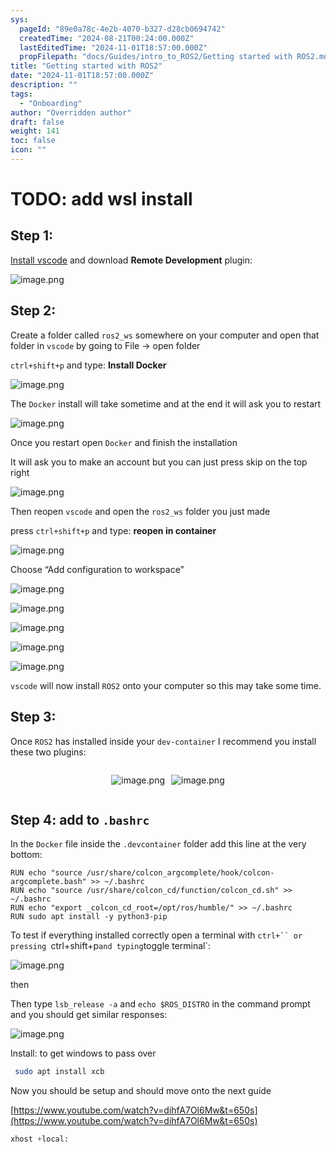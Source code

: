 ```yaml
---
sys:
  pageId: "89e0a78c-4e2b-4070-b327-d28cb0694742"
  createdTime: "2024-08-21T00:24:00.000Z"
  lastEditedTime: "2024-11-01T18:57:00.000Z"
  propFilepath: "docs/Guides/intro_to_ROS2/Getting started with ROS2.md"
title: "Getting started with ROS2"
date: "2024-11-01T18:57:00.000Z"
description: ""
tags:
  - "Onboarding"
author: "Overridden author"
draft: false
weight: 141
toc: false
icon: ""
---
```


# TODO: add wsl install

## Step 1:

[Install vscode](https://code.visualstudio.com/download) and download **Remote Development** plugin:

![image.png](https://prod-files-secure.s3.us-west-2.amazonaws.com/d518164a-d88e-44d1-a4ee-3adb3bd8bce0/efb52993-1881-4a40-b95e-6f020334f022/image.png?X-Amz-Algorithm=AWS4-HMAC-SHA256&X-Amz-Content-Sha256=UNSIGNED-PAYLOAD&X-Amz-Credential=ASIAZI2LB466SQYALDNE%2F20250314%2Fus-west-2%2Fs3%2Faws4_request&X-Amz-Date=20250314T181046Z&X-Amz-Expires=3600&X-Amz-Security-Token=IQoJb3JpZ2luX2VjEKn%2F%2F%2F%2F%2F%2F%2F%2F%2F%2FwEaCXVzLXdlc3QtMiJHMEUCIQDidK3BCCR4lDPbIkFsh9HhYWCDWoLcJ0lovn8gvmO3KwIgHmbLmX8Va92gD7%2BJZEo7DgFANEKXyki2wAPEQD%2BDZWoqiAQI8v%2F%2F%2F%2F%2F%2F%2F%2F%2F%2FARAAGgw2Mzc0MjMxODM4MDUiDENQpfCrkFj05VFd0ircAy95zchphNsy2aTPmZWJtlo7ax9QB80Eh%2Ba4m6opyexVLq3KB4Z5uCKdsWI2q4nP9d8yi93FgYQH5B85mCeGO6EVVUGsQTuKIHmQDu4XIJ%2B2EuGCn6%2B7JzHz6znoyJHHQHtgyMjvEAyK2I3Qkmby6lSrosc6x8uwYcHVE80HGqzgI%2BznBrGbosWgtArHQoT3xjstldmjSJx%2Feo7wB2dZtmtEafm%2FMtb1gNlAI8K0PQm4nU6tQtVjrS1M1MOHMzV2AnhMRSCzN3zYFQAK%2BQPuHjlPK0a8YZRqNw%2Bob0ixGDoUZQbXivQI7VJ0nj7URYcKOy00Y%2BYSFp7kl2i7DVHbyOhLwKA89OuEAa2RzZdiwpbyMzZaD3BHiIBfIpyoaHSgqvmhSMeJj4sxfnYxdn1Yxf5cn%2Fj5Kd%2FOfbchR%2FA1BHGplqDyNfoHtikfmKuSxydLXFX1KlCQMKZexYrEQIe9chHTKp1KvITzd%2BGJpx2nrXL2ZKoKbHRNZhuXxTeL%2FKrtLFXBxmTMGexJHvxfeWn9fSj5ezQaC3QTReJ%2B0eZuAY2FubHSwm11PTnq7sZoArHWOchG5LVUHlWRCP3Gqtd2MNR4LUoVnISptT5gsr%2BdR9jeBtEZQubFuf1YmqotMJXA0b4GOqUBGP156d84KBbTOS40AeQAoFVyDFhLOahoa%2Fg7qiwvqA5NxTp%2Bqr5petzgPZoOvfHevvCffVDU%2F%2FCuPvmYEBOH1h4TeW6l91BZwIKeUKekGl5ere3TiYg9PdjSs7SjusnG5rXlac5nGpUNPK1kweLq9Uu0JOA1q3CwnqvCUhEilUdbNMUENxEIMErdintdB8Q7uWyovm2P9ugMa2GIDK44iCDdTuuY&X-Amz-Signature=ccff09ea175ca4a80d59cbe8a6d2d5368cd098af3d6e75001cd6fb1c967f41ab&X-Amz-SignedHeaders=host&x-id=GetObject)

## Step 2:

Create a folder called `ros2_ws` somewhere on your computer and open that folder in `vscode` by going to File → open folder 

`ctrl+shift+p` and type: **Install Docker**

![image.png](https://prod-files-secure.s3.us-west-2.amazonaws.com/d518164a-d88e-44d1-a4ee-3adb3bd8bce0/2269dc0e-1cd5-47ff-bceb-c04ad9b2eab0/image.png?X-Amz-Algorithm=AWS4-HMAC-SHA256&X-Amz-Content-Sha256=UNSIGNED-PAYLOAD&X-Amz-Credential=ASIAZI2LB466SQYALDNE%2F20250314%2Fus-west-2%2Fs3%2Faws4_request&X-Amz-Date=20250314T181046Z&X-Amz-Expires=3600&X-Amz-Security-Token=IQoJb3JpZ2luX2VjEKn%2F%2F%2F%2F%2F%2F%2F%2F%2F%2FwEaCXVzLXdlc3QtMiJHMEUCIQDidK3BCCR4lDPbIkFsh9HhYWCDWoLcJ0lovn8gvmO3KwIgHmbLmX8Va92gD7%2BJZEo7DgFANEKXyki2wAPEQD%2BDZWoqiAQI8v%2F%2F%2F%2F%2F%2F%2F%2F%2F%2FARAAGgw2Mzc0MjMxODM4MDUiDENQpfCrkFj05VFd0ircAy95zchphNsy2aTPmZWJtlo7ax9QB80Eh%2Ba4m6opyexVLq3KB4Z5uCKdsWI2q4nP9d8yi93FgYQH5B85mCeGO6EVVUGsQTuKIHmQDu4XIJ%2B2EuGCn6%2B7JzHz6znoyJHHQHtgyMjvEAyK2I3Qkmby6lSrosc6x8uwYcHVE80HGqzgI%2BznBrGbosWgtArHQoT3xjstldmjSJx%2Feo7wB2dZtmtEafm%2FMtb1gNlAI8K0PQm4nU6tQtVjrS1M1MOHMzV2AnhMRSCzN3zYFQAK%2BQPuHjlPK0a8YZRqNw%2Bob0ixGDoUZQbXivQI7VJ0nj7URYcKOy00Y%2BYSFp7kl2i7DVHbyOhLwKA89OuEAa2RzZdiwpbyMzZaD3BHiIBfIpyoaHSgqvmhSMeJj4sxfnYxdn1Yxf5cn%2Fj5Kd%2FOfbchR%2FA1BHGplqDyNfoHtikfmKuSxydLXFX1KlCQMKZexYrEQIe9chHTKp1KvITzd%2BGJpx2nrXL2ZKoKbHRNZhuXxTeL%2FKrtLFXBxmTMGexJHvxfeWn9fSj5ezQaC3QTReJ%2B0eZuAY2FubHSwm11PTnq7sZoArHWOchG5LVUHlWRCP3Gqtd2MNR4LUoVnISptT5gsr%2BdR9jeBtEZQubFuf1YmqotMJXA0b4GOqUBGP156d84KBbTOS40AeQAoFVyDFhLOahoa%2Fg7qiwvqA5NxTp%2Bqr5petzgPZoOvfHevvCffVDU%2F%2FCuPvmYEBOH1h4TeW6l91BZwIKeUKekGl5ere3TiYg9PdjSs7SjusnG5rXlac5nGpUNPK1kweLq9Uu0JOA1q3CwnqvCUhEilUdbNMUENxEIMErdintdB8Q7uWyovm2P9ugMa2GIDK44iCDdTuuY&X-Amz-Signature=649ab6c6fcbd93022523ad7eb6f28ebaf9118ae37f77d4ccdba56f2c3fab178a&X-Amz-SignedHeaders=host&x-id=GetObject)

The `Docker` install will take sometime and at the end it will ask you to restart

![image.png](https://prod-files-secure.s3.us-west-2.amazonaws.com/d518164a-d88e-44d1-a4ee-3adb3bd8bce0/ed233f78-be33-4b1f-b89c-9c346c0e961e/image.png?X-Amz-Algorithm=AWS4-HMAC-SHA256&X-Amz-Content-Sha256=UNSIGNED-PAYLOAD&X-Amz-Credential=ASIAZI2LB466SQYALDNE%2F20250314%2Fus-west-2%2Fs3%2Faws4_request&X-Amz-Date=20250314T181046Z&X-Amz-Expires=3600&X-Amz-Security-Token=IQoJb3JpZ2luX2VjEKn%2F%2F%2F%2F%2F%2F%2F%2F%2F%2FwEaCXVzLXdlc3QtMiJHMEUCIQDidK3BCCR4lDPbIkFsh9HhYWCDWoLcJ0lovn8gvmO3KwIgHmbLmX8Va92gD7%2BJZEo7DgFANEKXyki2wAPEQD%2BDZWoqiAQI8v%2F%2F%2F%2F%2F%2F%2F%2F%2F%2FARAAGgw2Mzc0MjMxODM4MDUiDENQpfCrkFj05VFd0ircAy95zchphNsy2aTPmZWJtlo7ax9QB80Eh%2Ba4m6opyexVLq3KB4Z5uCKdsWI2q4nP9d8yi93FgYQH5B85mCeGO6EVVUGsQTuKIHmQDu4XIJ%2B2EuGCn6%2B7JzHz6znoyJHHQHtgyMjvEAyK2I3Qkmby6lSrosc6x8uwYcHVE80HGqzgI%2BznBrGbosWgtArHQoT3xjstldmjSJx%2Feo7wB2dZtmtEafm%2FMtb1gNlAI8K0PQm4nU6tQtVjrS1M1MOHMzV2AnhMRSCzN3zYFQAK%2BQPuHjlPK0a8YZRqNw%2Bob0ixGDoUZQbXivQI7VJ0nj7URYcKOy00Y%2BYSFp7kl2i7DVHbyOhLwKA89OuEAa2RzZdiwpbyMzZaD3BHiIBfIpyoaHSgqvmhSMeJj4sxfnYxdn1Yxf5cn%2Fj5Kd%2FOfbchR%2FA1BHGplqDyNfoHtikfmKuSxydLXFX1KlCQMKZexYrEQIe9chHTKp1KvITzd%2BGJpx2nrXL2ZKoKbHRNZhuXxTeL%2FKrtLFXBxmTMGexJHvxfeWn9fSj5ezQaC3QTReJ%2B0eZuAY2FubHSwm11PTnq7sZoArHWOchG5LVUHlWRCP3Gqtd2MNR4LUoVnISptT5gsr%2BdR9jeBtEZQubFuf1YmqotMJXA0b4GOqUBGP156d84KBbTOS40AeQAoFVyDFhLOahoa%2Fg7qiwvqA5NxTp%2Bqr5petzgPZoOvfHevvCffVDU%2F%2FCuPvmYEBOH1h4TeW6l91BZwIKeUKekGl5ere3TiYg9PdjSs7SjusnG5rXlac5nGpUNPK1kweLq9Uu0JOA1q3CwnqvCUhEilUdbNMUENxEIMErdintdB8Q7uWyovm2P9ugMa2GIDK44iCDdTuuY&X-Amz-Signature=7ef875b061871ffddc839f2c0f57905916f5627e22baa923f4591835b76d886c&X-Amz-SignedHeaders=host&x-id=GetObject)

Once you restart open `Docker` and finish the installation

It will ask you to make an account but you can just press skip on the top right

![image.png](https://prod-files-secure.s3.us-west-2.amazonaws.com/d518164a-d88e-44d1-a4ee-3adb3bd8bce0/21010ad9-1659-4fd9-9f59-9932a09b2a3d/image.png?X-Amz-Algorithm=AWS4-HMAC-SHA256&X-Amz-Content-Sha256=UNSIGNED-PAYLOAD&X-Amz-Credential=ASIAZI2LB466SQYALDNE%2F20250314%2Fus-west-2%2Fs3%2Faws4_request&X-Amz-Date=20250314T181046Z&X-Amz-Expires=3600&X-Amz-Security-Token=IQoJb3JpZ2luX2VjEKn%2F%2F%2F%2F%2F%2F%2F%2F%2F%2FwEaCXVzLXdlc3QtMiJHMEUCIQDidK3BCCR4lDPbIkFsh9HhYWCDWoLcJ0lovn8gvmO3KwIgHmbLmX8Va92gD7%2BJZEo7DgFANEKXyki2wAPEQD%2BDZWoqiAQI8v%2F%2F%2F%2F%2F%2F%2F%2F%2F%2FARAAGgw2Mzc0MjMxODM4MDUiDENQpfCrkFj05VFd0ircAy95zchphNsy2aTPmZWJtlo7ax9QB80Eh%2Ba4m6opyexVLq3KB4Z5uCKdsWI2q4nP9d8yi93FgYQH5B85mCeGO6EVVUGsQTuKIHmQDu4XIJ%2B2EuGCn6%2B7JzHz6znoyJHHQHtgyMjvEAyK2I3Qkmby6lSrosc6x8uwYcHVE80HGqzgI%2BznBrGbosWgtArHQoT3xjstldmjSJx%2Feo7wB2dZtmtEafm%2FMtb1gNlAI8K0PQm4nU6tQtVjrS1M1MOHMzV2AnhMRSCzN3zYFQAK%2BQPuHjlPK0a8YZRqNw%2Bob0ixGDoUZQbXivQI7VJ0nj7URYcKOy00Y%2BYSFp7kl2i7DVHbyOhLwKA89OuEAa2RzZdiwpbyMzZaD3BHiIBfIpyoaHSgqvmhSMeJj4sxfnYxdn1Yxf5cn%2Fj5Kd%2FOfbchR%2FA1BHGplqDyNfoHtikfmKuSxydLXFX1KlCQMKZexYrEQIe9chHTKp1KvITzd%2BGJpx2nrXL2ZKoKbHRNZhuXxTeL%2FKrtLFXBxmTMGexJHvxfeWn9fSj5ezQaC3QTReJ%2B0eZuAY2FubHSwm11PTnq7sZoArHWOchG5LVUHlWRCP3Gqtd2MNR4LUoVnISptT5gsr%2BdR9jeBtEZQubFuf1YmqotMJXA0b4GOqUBGP156d84KBbTOS40AeQAoFVyDFhLOahoa%2Fg7qiwvqA5NxTp%2Bqr5petzgPZoOvfHevvCffVDU%2F%2FCuPvmYEBOH1h4TeW6l91BZwIKeUKekGl5ere3TiYg9PdjSs7SjusnG5rXlac5nGpUNPK1kweLq9Uu0JOA1q3CwnqvCUhEilUdbNMUENxEIMErdintdB8Q7uWyovm2P9ugMa2GIDK44iCDdTuuY&X-Amz-Signature=09df28f33c3b5fbb8d88e7023f5ea873c3443e1c5cd6e202096fdd41e6c6483f&X-Amz-SignedHeaders=host&x-id=GetObject)

Then reopen `vscode` and open the `ros2_ws` folder you just made

press `ctrl+shift+p` and type: **reopen in container**

![image.png](https://prod-files-secure.s3.us-west-2.amazonaws.com/d518164a-d88e-44d1-a4ee-3adb3bd8bce0/4e93b8c2-41ad-488c-8095-c74205196118/image.png?X-Amz-Algorithm=AWS4-HMAC-SHA256&X-Amz-Content-Sha256=UNSIGNED-PAYLOAD&X-Amz-Credential=ASIAZI2LB466SQYALDNE%2F20250314%2Fus-west-2%2Fs3%2Faws4_request&X-Amz-Date=20250314T181046Z&X-Amz-Expires=3600&X-Amz-Security-Token=IQoJb3JpZ2luX2VjEKn%2F%2F%2F%2F%2F%2F%2F%2F%2F%2FwEaCXVzLXdlc3QtMiJHMEUCIQDidK3BCCR4lDPbIkFsh9HhYWCDWoLcJ0lovn8gvmO3KwIgHmbLmX8Va92gD7%2BJZEo7DgFANEKXyki2wAPEQD%2BDZWoqiAQI8v%2F%2F%2F%2F%2F%2F%2F%2F%2F%2FARAAGgw2Mzc0MjMxODM4MDUiDENQpfCrkFj05VFd0ircAy95zchphNsy2aTPmZWJtlo7ax9QB80Eh%2Ba4m6opyexVLq3KB4Z5uCKdsWI2q4nP9d8yi93FgYQH5B85mCeGO6EVVUGsQTuKIHmQDu4XIJ%2B2EuGCn6%2B7JzHz6znoyJHHQHtgyMjvEAyK2I3Qkmby6lSrosc6x8uwYcHVE80HGqzgI%2BznBrGbosWgtArHQoT3xjstldmjSJx%2Feo7wB2dZtmtEafm%2FMtb1gNlAI8K0PQm4nU6tQtVjrS1M1MOHMzV2AnhMRSCzN3zYFQAK%2BQPuHjlPK0a8YZRqNw%2Bob0ixGDoUZQbXivQI7VJ0nj7URYcKOy00Y%2BYSFp7kl2i7DVHbyOhLwKA89OuEAa2RzZdiwpbyMzZaD3BHiIBfIpyoaHSgqvmhSMeJj4sxfnYxdn1Yxf5cn%2Fj5Kd%2FOfbchR%2FA1BHGplqDyNfoHtikfmKuSxydLXFX1KlCQMKZexYrEQIe9chHTKp1KvITzd%2BGJpx2nrXL2ZKoKbHRNZhuXxTeL%2FKrtLFXBxmTMGexJHvxfeWn9fSj5ezQaC3QTReJ%2B0eZuAY2FubHSwm11PTnq7sZoArHWOchG5LVUHlWRCP3Gqtd2MNR4LUoVnISptT5gsr%2BdR9jeBtEZQubFuf1YmqotMJXA0b4GOqUBGP156d84KBbTOS40AeQAoFVyDFhLOahoa%2Fg7qiwvqA5NxTp%2Bqr5petzgPZoOvfHevvCffVDU%2F%2FCuPvmYEBOH1h4TeW6l91BZwIKeUKekGl5ere3TiYg9PdjSs7SjusnG5rXlac5nGpUNPK1kweLq9Uu0JOA1q3CwnqvCUhEilUdbNMUENxEIMErdintdB8Q7uWyovm2P9ugMa2GIDK44iCDdTuuY&X-Amz-Signature=1101f768088324d0b82314e36e656e6c0fbf675f93d7e35f04fb056fb1887d12&X-Amz-SignedHeaders=host&x-id=GetObject)

Choose “Add configuration to workspace”

![image.png](https://prod-files-secure.s3.us-west-2.amazonaws.com/d518164a-d88e-44d1-a4ee-3adb3bd8bce0/9560b282-5060-4989-ba37-97e7b2c22476/image.png?X-Amz-Algorithm=AWS4-HMAC-SHA256&X-Amz-Content-Sha256=UNSIGNED-PAYLOAD&X-Amz-Credential=ASIAZI2LB466SQYALDNE%2F20250314%2Fus-west-2%2Fs3%2Faws4_request&X-Amz-Date=20250314T181046Z&X-Amz-Expires=3600&X-Amz-Security-Token=IQoJb3JpZ2luX2VjEKn%2F%2F%2F%2F%2F%2F%2F%2F%2F%2FwEaCXVzLXdlc3QtMiJHMEUCIQDidK3BCCR4lDPbIkFsh9HhYWCDWoLcJ0lovn8gvmO3KwIgHmbLmX8Va92gD7%2BJZEo7DgFANEKXyki2wAPEQD%2BDZWoqiAQI8v%2F%2F%2F%2F%2F%2F%2F%2F%2F%2FARAAGgw2Mzc0MjMxODM4MDUiDENQpfCrkFj05VFd0ircAy95zchphNsy2aTPmZWJtlo7ax9QB80Eh%2Ba4m6opyexVLq3KB4Z5uCKdsWI2q4nP9d8yi93FgYQH5B85mCeGO6EVVUGsQTuKIHmQDu4XIJ%2B2EuGCn6%2B7JzHz6znoyJHHQHtgyMjvEAyK2I3Qkmby6lSrosc6x8uwYcHVE80HGqzgI%2BznBrGbosWgtArHQoT3xjstldmjSJx%2Feo7wB2dZtmtEafm%2FMtb1gNlAI8K0PQm4nU6tQtVjrS1M1MOHMzV2AnhMRSCzN3zYFQAK%2BQPuHjlPK0a8YZRqNw%2Bob0ixGDoUZQbXivQI7VJ0nj7URYcKOy00Y%2BYSFp7kl2i7DVHbyOhLwKA89OuEAa2RzZdiwpbyMzZaD3BHiIBfIpyoaHSgqvmhSMeJj4sxfnYxdn1Yxf5cn%2Fj5Kd%2FOfbchR%2FA1BHGplqDyNfoHtikfmKuSxydLXFX1KlCQMKZexYrEQIe9chHTKp1KvITzd%2BGJpx2nrXL2ZKoKbHRNZhuXxTeL%2FKrtLFXBxmTMGexJHvxfeWn9fSj5ezQaC3QTReJ%2B0eZuAY2FubHSwm11PTnq7sZoArHWOchG5LVUHlWRCP3Gqtd2MNR4LUoVnISptT5gsr%2BdR9jeBtEZQubFuf1YmqotMJXA0b4GOqUBGP156d84KBbTOS40AeQAoFVyDFhLOahoa%2Fg7qiwvqA5NxTp%2Bqr5petzgPZoOvfHevvCffVDU%2F%2FCuPvmYEBOH1h4TeW6l91BZwIKeUKekGl5ere3TiYg9PdjSs7SjusnG5rXlac5nGpUNPK1kweLq9Uu0JOA1q3CwnqvCUhEilUdbNMUENxEIMErdintdB8Q7uWyovm2P9ugMa2GIDK44iCDdTuuY&X-Amz-Signature=e4ed9002a26c10b2661d2bf4bda6af9c147abbf9d20cad05d3f2a288258c7538&X-Amz-SignedHeaders=host&x-id=GetObject)

![image.png](https://prod-files-secure.s3.us-west-2.amazonaws.com/d518164a-d88e-44d1-a4ee-3adb3bd8bce0/2ee63f81-886b-48e8-a553-dc6e5eac99e4/image.png?X-Amz-Algorithm=AWS4-HMAC-SHA256&X-Amz-Content-Sha256=UNSIGNED-PAYLOAD&X-Amz-Credential=ASIAZI2LB466SQYALDNE%2F20250314%2Fus-west-2%2Fs3%2Faws4_request&X-Amz-Date=20250314T181046Z&X-Amz-Expires=3600&X-Amz-Security-Token=IQoJb3JpZ2luX2VjEKn%2F%2F%2F%2F%2F%2F%2F%2F%2F%2FwEaCXVzLXdlc3QtMiJHMEUCIQDidK3BCCR4lDPbIkFsh9HhYWCDWoLcJ0lovn8gvmO3KwIgHmbLmX8Va92gD7%2BJZEo7DgFANEKXyki2wAPEQD%2BDZWoqiAQI8v%2F%2F%2F%2F%2F%2F%2F%2F%2F%2FARAAGgw2Mzc0MjMxODM4MDUiDENQpfCrkFj05VFd0ircAy95zchphNsy2aTPmZWJtlo7ax9QB80Eh%2Ba4m6opyexVLq3KB4Z5uCKdsWI2q4nP9d8yi93FgYQH5B85mCeGO6EVVUGsQTuKIHmQDu4XIJ%2B2EuGCn6%2B7JzHz6znoyJHHQHtgyMjvEAyK2I3Qkmby6lSrosc6x8uwYcHVE80HGqzgI%2BznBrGbosWgtArHQoT3xjstldmjSJx%2Feo7wB2dZtmtEafm%2FMtb1gNlAI8K0PQm4nU6tQtVjrS1M1MOHMzV2AnhMRSCzN3zYFQAK%2BQPuHjlPK0a8YZRqNw%2Bob0ixGDoUZQbXivQI7VJ0nj7URYcKOy00Y%2BYSFp7kl2i7DVHbyOhLwKA89OuEAa2RzZdiwpbyMzZaD3BHiIBfIpyoaHSgqvmhSMeJj4sxfnYxdn1Yxf5cn%2Fj5Kd%2FOfbchR%2FA1BHGplqDyNfoHtikfmKuSxydLXFX1KlCQMKZexYrEQIe9chHTKp1KvITzd%2BGJpx2nrXL2ZKoKbHRNZhuXxTeL%2FKrtLFXBxmTMGexJHvxfeWn9fSj5ezQaC3QTReJ%2B0eZuAY2FubHSwm11PTnq7sZoArHWOchG5LVUHlWRCP3Gqtd2MNR4LUoVnISptT5gsr%2BdR9jeBtEZQubFuf1YmqotMJXA0b4GOqUBGP156d84KBbTOS40AeQAoFVyDFhLOahoa%2Fg7qiwvqA5NxTp%2Bqr5petzgPZoOvfHevvCffVDU%2F%2FCuPvmYEBOH1h4TeW6l91BZwIKeUKekGl5ere3TiYg9PdjSs7SjusnG5rXlac5nGpUNPK1kweLq9Uu0JOA1q3CwnqvCUhEilUdbNMUENxEIMErdintdB8Q7uWyovm2P9ugMa2GIDK44iCDdTuuY&X-Amz-Signature=860ce77cae4060fc783aa075af0043acf69b2053b18747458e67204264c4d784&X-Amz-SignedHeaders=host&x-id=GetObject)

![image.png](https://prod-files-secure.s3.us-west-2.amazonaws.com/d518164a-d88e-44d1-a4ee-3adb3bd8bce0/ae1580b2-b048-407e-aed9-b584224a7a04/image.png?X-Amz-Algorithm=AWS4-HMAC-SHA256&X-Amz-Content-Sha256=UNSIGNED-PAYLOAD&X-Amz-Credential=ASIAZI2LB466SQYALDNE%2F20250314%2Fus-west-2%2Fs3%2Faws4_request&X-Amz-Date=20250314T181046Z&X-Amz-Expires=3600&X-Amz-Security-Token=IQoJb3JpZ2luX2VjEKn%2F%2F%2F%2F%2F%2F%2F%2F%2F%2FwEaCXVzLXdlc3QtMiJHMEUCIQDidK3BCCR4lDPbIkFsh9HhYWCDWoLcJ0lovn8gvmO3KwIgHmbLmX8Va92gD7%2BJZEo7DgFANEKXyki2wAPEQD%2BDZWoqiAQI8v%2F%2F%2F%2F%2F%2F%2F%2F%2F%2FARAAGgw2Mzc0MjMxODM4MDUiDENQpfCrkFj05VFd0ircAy95zchphNsy2aTPmZWJtlo7ax9QB80Eh%2Ba4m6opyexVLq3KB4Z5uCKdsWI2q4nP9d8yi93FgYQH5B85mCeGO6EVVUGsQTuKIHmQDu4XIJ%2B2EuGCn6%2B7JzHz6znoyJHHQHtgyMjvEAyK2I3Qkmby6lSrosc6x8uwYcHVE80HGqzgI%2BznBrGbosWgtArHQoT3xjstldmjSJx%2Feo7wB2dZtmtEafm%2FMtb1gNlAI8K0PQm4nU6tQtVjrS1M1MOHMzV2AnhMRSCzN3zYFQAK%2BQPuHjlPK0a8YZRqNw%2Bob0ixGDoUZQbXivQI7VJ0nj7URYcKOy00Y%2BYSFp7kl2i7DVHbyOhLwKA89OuEAa2RzZdiwpbyMzZaD3BHiIBfIpyoaHSgqvmhSMeJj4sxfnYxdn1Yxf5cn%2Fj5Kd%2FOfbchR%2FA1BHGplqDyNfoHtikfmKuSxydLXFX1KlCQMKZexYrEQIe9chHTKp1KvITzd%2BGJpx2nrXL2ZKoKbHRNZhuXxTeL%2FKrtLFXBxmTMGexJHvxfeWn9fSj5ezQaC3QTReJ%2B0eZuAY2FubHSwm11PTnq7sZoArHWOchG5LVUHlWRCP3Gqtd2MNR4LUoVnISptT5gsr%2BdR9jeBtEZQubFuf1YmqotMJXA0b4GOqUBGP156d84KBbTOS40AeQAoFVyDFhLOahoa%2Fg7qiwvqA5NxTp%2Bqr5petzgPZoOvfHevvCffVDU%2F%2FCuPvmYEBOH1h4TeW6l91BZwIKeUKekGl5ere3TiYg9PdjSs7SjusnG5rXlac5nGpUNPK1kweLq9Uu0JOA1q3CwnqvCUhEilUdbNMUENxEIMErdintdB8Q7uWyovm2P9ugMa2GIDK44iCDdTuuY&X-Amz-Signature=02d4bd209477cecd2be6acd2da9748fef576637dd8d9bf94b13b93eae8d13815&X-Amz-SignedHeaders=host&x-id=GetObject)

![image.png](https://prod-files-secure.s3.us-west-2.amazonaws.com/d518164a-d88e-44d1-a4ee-3adb3bd8bce0/53255b28-f75e-430f-b9e3-c0ac8577e42b/image.png?X-Amz-Algorithm=AWS4-HMAC-SHA256&X-Amz-Content-Sha256=UNSIGNED-PAYLOAD&X-Amz-Credential=ASIAZI2LB466SQYALDNE%2F20250314%2Fus-west-2%2Fs3%2Faws4_request&X-Amz-Date=20250314T181046Z&X-Amz-Expires=3600&X-Amz-Security-Token=IQoJb3JpZ2luX2VjEKn%2F%2F%2F%2F%2F%2F%2F%2F%2F%2FwEaCXVzLXdlc3QtMiJHMEUCIQDidK3BCCR4lDPbIkFsh9HhYWCDWoLcJ0lovn8gvmO3KwIgHmbLmX8Va92gD7%2BJZEo7DgFANEKXyki2wAPEQD%2BDZWoqiAQI8v%2F%2F%2F%2F%2F%2F%2F%2F%2F%2FARAAGgw2Mzc0MjMxODM4MDUiDENQpfCrkFj05VFd0ircAy95zchphNsy2aTPmZWJtlo7ax9QB80Eh%2Ba4m6opyexVLq3KB4Z5uCKdsWI2q4nP9d8yi93FgYQH5B85mCeGO6EVVUGsQTuKIHmQDu4XIJ%2B2EuGCn6%2B7JzHz6znoyJHHQHtgyMjvEAyK2I3Qkmby6lSrosc6x8uwYcHVE80HGqzgI%2BznBrGbosWgtArHQoT3xjstldmjSJx%2Feo7wB2dZtmtEafm%2FMtb1gNlAI8K0PQm4nU6tQtVjrS1M1MOHMzV2AnhMRSCzN3zYFQAK%2BQPuHjlPK0a8YZRqNw%2Bob0ixGDoUZQbXivQI7VJ0nj7URYcKOy00Y%2BYSFp7kl2i7DVHbyOhLwKA89OuEAa2RzZdiwpbyMzZaD3BHiIBfIpyoaHSgqvmhSMeJj4sxfnYxdn1Yxf5cn%2Fj5Kd%2FOfbchR%2FA1BHGplqDyNfoHtikfmKuSxydLXFX1KlCQMKZexYrEQIe9chHTKp1KvITzd%2BGJpx2nrXL2ZKoKbHRNZhuXxTeL%2FKrtLFXBxmTMGexJHvxfeWn9fSj5ezQaC3QTReJ%2B0eZuAY2FubHSwm11PTnq7sZoArHWOchG5LVUHlWRCP3Gqtd2MNR4LUoVnISptT5gsr%2BdR9jeBtEZQubFuf1YmqotMJXA0b4GOqUBGP156d84KBbTOS40AeQAoFVyDFhLOahoa%2Fg7qiwvqA5NxTp%2Bqr5petzgPZoOvfHevvCffVDU%2F%2FCuPvmYEBOH1h4TeW6l91BZwIKeUKekGl5ere3TiYg9PdjSs7SjusnG5rXlac5nGpUNPK1kweLq9Uu0JOA1q3CwnqvCUhEilUdbNMUENxEIMErdintdB8Q7uWyovm2P9ugMa2GIDK44iCDdTuuY&X-Amz-Signature=9b222b07a402bd7ed01cf2477906b70bdc28309041e871abb981cf329aaf4b4d&X-Amz-SignedHeaders=host&x-id=GetObject)

![image.png](https://prod-files-secure.s3.us-west-2.amazonaws.com/d518164a-d88e-44d1-a4ee-3adb3bd8bce0/7c562767-5af9-4ffb-97d1-327bcdf4ee00/image.png?X-Amz-Algorithm=AWS4-HMAC-SHA256&X-Amz-Content-Sha256=UNSIGNED-PAYLOAD&X-Amz-Credential=ASIAZI2LB466SQYALDNE%2F20250314%2Fus-west-2%2Fs3%2Faws4_request&X-Amz-Date=20250314T181046Z&X-Amz-Expires=3600&X-Amz-Security-Token=IQoJb3JpZ2luX2VjEKn%2F%2F%2F%2F%2F%2F%2F%2F%2F%2FwEaCXVzLXdlc3QtMiJHMEUCIQDidK3BCCR4lDPbIkFsh9HhYWCDWoLcJ0lovn8gvmO3KwIgHmbLmX8Va92gD7%2BJZEo7DgFANEKXyki2wAPEQD%2BDZWoqiAQI8v%2F%2F%2F%2F%2F%2F%2F%2F%2F%2FARAAGgw2Mzc0MjMxODM4MDUiDENQpfCrkFj05VFd0ircAy95zchphNsy2aTPmZWJtlo7ax9QB80Eh%2Ba4m6opyexVLq3KB4Z5uCKdsWI2q4nP9d8yi93FgYQH5B85mCeGO6EVVUGsQTuKIHmQDu4XIJ%2B2EuGCn6%2B7JzHz6znoyJHHQHtgyMjvEAyK2I3Qkmby6lSrosc6x8uwYcHVE80HGqzgI%2BznBrGbosWgtArHQoT3xjstldmjSJx%2Feo7wB2dZtmtEafm%2FMtb1gNlAI8K0PQm4nU6tQtVjrS1M1MOHMzV2AnhMRSCzN3zYFQAK%2BQPuHjlPK0a8YZRqNw%2Bob0ixGDoUZQbXivQI7VJ0nj7URYcKOy00Y%2BYSFp7kl2i7DVHbyOhLwKA89OuEAa2RzZdiwpbyMzZaD3BHiIBfIpyoaHSgqvmhSMeJj4sxfnYxdn1Yxf5cn%2Fj5Kd%2FOfbchR%2FA1BHGplqDyNfoHtikfmKuSxydLXFX1KlCQMKZexYrEQIe9chHTKp1KvITzd%2BGJpx2nrXL2ZKoKbHRNZhuXxTeL%2FKrtLFXBxmTMGexJHvxfeWn9fSj5ezQaC3QTReJ%2B0eZuAY2FubHSwm11PTnq7sZoArHWOchG5LVUHlWRCP3Gqtd2MNR4LUoVnISptT5gsr%2BdR9jeBtEZQubFuf1YmqotMJXA0b4GOqUBGP156d84KBbTOS40AeQAoFVyDFhLOahoa%2Fg7qiwvqA5NxTp%2Bqr5petzgPZoOvfHevvCffVDU%2F%2FCuPvmYEBOH1h4TeW6l91BZwIKeUKekGl5ere3TiYg9PdjSs7SjusnG5rXlac5nGpUNPK1kweLq9Uu0JOA1q3CwnqvCUhEilUdbNMUENxEIMErdintdB8Q7uWyovm2P9ugMa2GIDK44iCDdTuuY&X-Amz-Signature=72151889c68c0ba532e181eb5e3723b817d351fe5003226e64d75e834f7d58b9&X-Amz-SignedHeaders=host&x-id=GetObject)

`vscode` will now install `ROS2` onto your computer so this may take some time.

## Step 3:

Once `ROS2` has installed inside your `dev-container` I recommend you install these two plugins:

<div style="display: flex;flex-direction: row; column-gap:10px; max-width: 630px;justify-content: center;">
<div>

![image.png](https://prod-files-secure.s3.us-west-2.amazonaws.com/d518164a-d88e-44d1-a4ee-3adb3bd8bce0/3fc3d550-5a54-4ba1-ba6b-faa01cdb7369/image.png?X-Amz-Algorithm=AWS4-HMAC-SHA256&X-Amz-Content-Sha256=UNSIGNED-PAYLOAD&X-Amz-Credential=ASIAZI2LB4662EVV6GTR%2F20250314%2Fus-west-2%2Fs3%2Faws4_request&X-Amz-Date=20250314T181048Z&X-Amz-Expires=3600&X-Amz-Security-Token=IQoJb3JpZ2luX2VjEKr%2F%2F%2F%2F%2F%2F%2F%2F%2F%2FwEaCXVzLXdlc3QtMiJHMEUCIQDX8Jz7JQGgSUCDZTVplpCTO4uBhz1lKonMHzgMesvunQIgLnQaM5K7FEyHnH0RbZcQxgVIIFgYPdd1VKObT%2B4NPWsqiAQI8%2F%2F%2F%2F%2F%2F%2F%2F%2F%2F%2FARAAGgw2Mzc0MjMxODM4MDUiDFoBxtIr4b7pFPTPSyrcA6FL3YGoh%2BXPi4dJutVRYs0Wr0mfkXbZWFpYpuuz7uVK3SdRlawD3GPUuViEyBfyORcp%2FXlPpPhVBCGF98Pank5EGWLyzoWvxaS9ja20a75y0kz44GkA1FGa26DXmUAm4pb%2BYZq09wpvt0KlsHbGP%2BGfwt3lB%2BdKMyzgp8zavo0oWYj9Zj9ZodqV709NIpQGbmjo%2F70K3ywtBWJi7J4HzDI8w9PGNUEpjwIcjB9bNK8WBJF8sC9Tbd5i4JtsdtbOgjnKJKlB3lCSH3oyU%2F0neOc5X9MwVe4yrSBtPfj6xEBnGIIhqzqoEuBF%2BiHqiDH%2FSZnlzsHPge%2BJ5WplHTGc%2BcvbzMMtROSzrV%2Bl0jlQtYvc1FNecvUJMyxL%2BBduTOiulR3VXBZl4hOmHLarVLMO7IfBWMY7Mgz%2F7XljLFnwgpnhkXkg%2F87A2FansDq8ODc9QxUUms2JtuggpzJyMdGfsP1evz9Kez%2FFyGosjx%2FeWbjjVMm8I4C34vOIU9eVOX2O6yI8FNWJnd9a8UG3iQWc60TLTEg1jNr17%2F0y5jZZZzjluyqGiL4384KTW3%2B5PSXqYmrLsgMY%2BBwwfk0HqPrXFppRUE68GDHzfvF8mCxarmxqhYHRYLfZlEiUYhtHMIvc0b4GOqUB7OYapA521Lh0wPFoeMl6IpHjCmEgqBMD428YonnXbOrJaqvYcml%2FksbhOdKotw23S93GVKx2sS1v5gz8C5zpzq3BcEmUstQkihWgC7gB8nabCihocK9o%2BD8b%2FrLvhK%2BfgJ6k6Tq%2BYAzn0ehgQjOs6q6lAi%2FjXl6Zl%2Fy2eFFAn3fgZfmKEM5QKerpIv3kRHqandsYf0ZK9e8qoTTQyy6tuDxtgqyC&X-Amz-Signature=ce13d9b35661047caed83e48e2f45239a2f34151b4f75e6f142b7711b59a9dbc&X-Amz-SignedHeaders=host&x-id=GetObject)

</div>
<div>

![image.png](https://prod-files-secure.s3.us-west-2.amazonaws.com/d518164a-d88e-44d1-a4ee-3adb3bd8bce0/d994cc66-13c2-4093-a5a3-f84cf4601a82/image.png?X-Amz-Algorithm=AWS4-HMAC-SHA256&X-Amz-Content-Sha256=UNSIGNED-PAYLOAD&X-Amz-Credential=ASIAZI2LB466ZUUFE3MK%2F20250314%2Fus-west-2%2Fs3%2Faws4_request&X-Amz-Date=20250314T181048Z&X-Amz-Expires=3600&X-Amz-Security-Token=IQoJb3JpZ2luX2VjEKn%2F%2F%2F%2F%2F%2F%2F%2F%2F%2FwEaCXVzLXdlc3QtMiJGMEQCIE%2F2Wp3keoMbAgpqoJ0WSL2ifkl7KYrG8JDTj8WOqDeqAiAo7Ep7XngRqUh1RV2lIr47461q2HXcNrCb3ZMmJ5HsGSqIBAjy%2F%2F%2F%2F%2F%2F%2F%2F%2F%2F8BEAAaDDYzNzQyMzE4MzgwNSIMMIXL1B48VCtR1Y4XKtwDV%2BF%2BLV5Du1Y9kqb2gvkLt06GUy73ijFdeu8NKbV4pBm14wtPodBA%2Befebq3RVHKhrnoEb4ONri%2F32aCDNerlQ1nBuAt6IApYj9bvXmiqoK1iXuuwJdgvNuOnDBf11JceJrXgijURP0KE9BLyoztvh9BMsSlHNZL8KdMNyRQBruSQ2KU55altgTk9mZXB5%2Fg0iuy0EZyLfXuo0%2FsoPezpT1PYeAWmiDNrR3vb8G5iSPFdKbvarnuwN4bhapd7ggs6PTOwufY6U%2FTsbRlu61jCFuMo%2Ftim8jxKZCZd%2BuP9kZ4nER8sHgPtnMZfNWDl%2FsWzmiZmp0yhi5O6LBQCm%2B6nWX5Aq1hUuq%2BrDSJUblmuT775icc0008QtaLF97HpCb4lZFxZZIYzZhTtbuY%2FNxBHYQawqCLPwConhfW5I8%2FObeKjuFYCZJI3udJnZqZMC975WdNCa7SS3t%2FrQPxDyLF6C7T3ltlVlyhIDcJI1zzb%2FrSizPphV%2F6S7ukfpdpm9MgnTy4z4yLMWkG1mF41wPsydqIZ7AIocYwa5CeMtmn%2Behgb4BIUhkQM7jqj74Aek%2BdxBwkfYgtUFcYOLSV3VYsMNqA4Tqiu8BHaauNToFHeWg2Az1s9tcLCdsCu%2FX4wlsDRvgY6pgFOR7t3apeBaU%2FNdSh1vGPGPlJ5DhJ4KiOe2h7n2aT2jAbIrqToA1CJk4nX1u5pUGIV%2FDlfKD%2Bq66ngRNxhIIKgEEDxFDuwCGmf2OpYrpxpNIflVcUDnrc2n0Eql%2BnMfNe0PqhfvMCun%2FrGsDCEEEa9EELhIVfgFwIY%2BPLGTS6%2BG0h0NJzvpf7DhdL1%2Fk8%2Bz1Hj4tb77fp8ac4EW9vbRZLXfvqDnq4f&X-Amz-Signature=822864073a711912e8354b08867d1b30bbf64f0ef950ad6b95b674c1b1b1f780&X-Amz-SignedHeaders=host&x-id=GetObject)

</div>
</div>

## Step 4: add to `.bashrc`

In the `Docker` file inside the `.devcontainer` folder add this line at the very bottom: 

```docker
RUN echo "source /usr/share/colcon_argcomplete/hook/colcon-argcomplete.bash" >> ~/.bashrc
RUN echo "source /usr/share/colcon_cd/function/colcon_cd.sh" >> ~/.bashrc
RUN echo "export _colcon_cd_root=/opt/ros/humble/" >> ~/.bashrc
RUN sudo apt install -y python3-pip 
```

To test if everything installed correctly open a terminal with `ctrl+`` or pressing `ctrl+shift+p` and typing `toggle terminal`:

![image.png](https://prod-files-secure.s3.us-west-2.amazonaws.com/d518164a-d88e-44d1-a4ee-3adb3bd8bce0/6a4943d8-b04e-4c02-9a58-775f3384d1a5/image.png?X-Amz-Algorithm=AWS4-HMAC-SHA256&X-Amz-Content-Sha256=UNSIGNED-PAYLOAD&X-Amz-Credential=ASIAZI2LB466SQYALDNE%2F20250314%2Fus-west-2%2Fs3%2Faws4_request&X-Amz-Date=20250314T181046Z&X-Amz-Expires=3600&X-Amz-Security-Token=IQoJb3JpZ2luX2VjEKn%2F%2F%2F%2F%2F%2F%2F%2F%2F%2FwEaCXVzLXdlc3QtMiJHMEUCIQDidK3BCCR4lDPbIkFsh9HhYWCDWoLcJ0lovn8gvmO3KwIgHmbLmX8Va92gD7%2BJZEo7DgFANEKXyki2wAPEQD%2BDZWoqiAQI8v%2F%2F%2F%2F%2F%2F%2F%2F%2F%2FARAAGgw2Mzc0MjMxODM4MDUiDENQpfCrkFj05VFd0ircAy95zchphNsy2aTPmZWJtlo7ax9QB80Eh%2Ba4m6opyexVLq3KB4Z5uCKdsWI2q4nP9d8yi93FgYQH5B85mCeGO6EVVUGsQTuKIHmQDu4XIJ%2B2EuGCn6%2B7JzHz6znoyJHHQHtgyMjvEAyK2I3Qkmby6lSrosc6x8uwYcHVE80HGqzgI%2BznBrGbosWgtArHQoT3xjstldmjSJx%2Feo7wB2dZtmtEafm%2FMtb1gNlAI8K0PQm4nU6tQtVjrS1M1MOHMzV2AnhMRSCzN3zYFQAK%2BQPuHjlPK0a8YZRqNw%2Bob0ixGDoUZQbXivQI7VJ0nj7URYcKOy00Y%2BYSFp7kl2i7DVHbyOhLwKA89OuEAa2RzZdiwpbyMzZaD3BHiIBfIpyoaHSgqvmhSMeJj4sxfnYxdn1Yxf5cn%2Fj5Kd%2FOfbchR%2FA1BHGplqDyNfoHtikfmKuSxydLXFX1KlCQMKZexYrEQIe9chHTKp1KvITzd%2BGJpx2nrXL2ZKoKbHRNZhuXxTeL%2FKrtLFXBxmTMGexJHvxfeWn9fSj5ezQaC3QTReJ%2B0eZuAY2FubHSwm11PTnq7sZoArHWOchG5LVUHlWRCP3Gqtd2MNR4LUoVnISptT5gsr%2BdR9jeBtEZQubFuf1YmqotMJXA0b4GOqUBGP156d84KBbTOS40AeQAoFVyDFhLOahoa%2Fg7qiwvqA5NxTp%2Bqr5petzgPZoOvfHevvCffVDU%2F%2FCuPvmYEBOH1h4TeW6l91BZwIKeUKekGl5ere3TiYg9PdjSs7SjusnG5rXlac5nGpUNPK1kweLq9Uu0JOA1q3CwnqvCUhEilUdbNMUENxEIMErdintdB8Q7uWyovm2P9ugMa2GIDK44iCDdTuuY&X-Amz-Signature=7183c2f60fad4035450a12cba847e7d70ea01f907139c6d9b370a58bd44d121e&X-Amz-SignedHeaders=host&x-id=GetObject)

then 

Then type `lsb_release -a` and `echo $ROS_DISTRO` in the command prompt and you should get similar responses:

![image.png](https://prod-files-secure.s3.us-west-2.amazonaws.com/d518164a-d88e-44d1-a4ee-3adb3bd8bce0/3e635dec-a805-4e85-8b9e-d000e5b71a4e/image.png?X-Amz-Algorithm=AWS4-HMAC-SHA256&X-Amz-Content-Sha256=UNSIGNED-PAYLOAD&X-Amz-Credential=ASIAZI2LB466SQYALDNE%2F20250314%2Fus-west-2%2Fs3%2Faws4_request&X-Amz-Date=20250314T181046Z&X-Amz-Expires=3600&X-Amz-Security-Token=IQoJb3JpZ2luX2VjEKn%2F%2F%2F%2F%2F%2F%2F%2F%2F%2FwEaCXVzLXdlc3QtMiJHMEUCIQDidK3BCCR4lDPbIkFsh9HhYWCDWoLcJ0lovn8gvmO3KwIgHmbLmX8Va92gD7%2BJZEo7DgFANEKXyki2wAPEQD%2BDZWoqiAQI8v%2F%2F%2F%2F%2F%2F%2F%2F%2F%2FARAAGgw2Mzc0MjMxODM4MDUiDENQpfCrkFj05VFd0ircAy95zchphNsy2aTPmZWJtlo7ax9QB80Eh%2Ba4m6opyexVLq3KB4Z5uCKdsWI2q4nP9d8yi93FgYQH5B85mCeGO6EVVUGsQTuKIHmQDu4XIJ%2B2EuGCn6%2B7JzHz6znoyJHHQHtgyMjvEAyK2I3Qkmby6lSrosc6x8uwYcHVE80HGqzgI%2BznBrGbosWgtArHQoT3xjstldmjSJx%2Feo7wB2dZtmtEafm%2FMtb1gNlAI8K0PQm4nU6tQtVjrS1M1MOHMzV2AnhMRSCzN3zYFQAK%2BQPuHjlPK0a8YZRqNw%2Bob0ixGDoUZQbXivQI7VJ0nj7URYcKOy00Y%2BYSFp7kl2i7DVHbyOhLwKA89OuEAa2RzZdiwpbyMzZaD3BHiIBfIpyoaHSgqvmhSMeJj4sxfnYxdn1Yxf5cn%2Fj5Kd%2FOfbchR%2FA1BHGplqDyNfoHtikfmKuSxydLXFX1KlCQMKZexYrEQIe9chHTKp1KvITzd%2BGJpx2nrXL2ZKoKbHRNZhuXxTeL%2FKrtLFXBxmTMGexJHvxfeWn9fSj5ezQaC3QTReJ%2B0eZuAY2FubHSwm11PTnq7sZoArHWOchG5LVUHlWRCP3Gqtd2MNR4LUoVnISptT5gsr%2BdR9jeBtEZQubFuf1YmqotMJXA0b4GOqUBGP156d84KBbTOS40AeQAoFVyDFhLOahoa%2Fg7qiwvqA5NxTp%2Bqr5petzgPZoOvfHevvCffVDU%2F%2FCuPvmYEBOH1h4TeW6l91BZwIKeUKekGl5ere3TiYg9PdjSs7SjusnG5rXlac5nGpUNPK1kweLq9Uu0JOA1q3CwnqvCUhEilUdbNMUENxEIMErdintdB8Q7uWyovm2P9ugMa2GIDK44iCDdTuuY&X-Amz-Signature=490c8ba0d16be6d1611395fecfa5a0cd5325a56322e2964687fe232b74185490&X-Amz-SignedHeaders=host&x-id=GetObject)

Install:  to get windows to pass over

```bash
 sudo apt install xcb
```

Now you should be setup and should move onto the next guide 

[https://www.youtube.com/watch?v=dihfA7Ol6Mw&t=650s](https://www.youtube.com/watch?v=dihfA7Ol6Mw&t=650s)

```python
xhost +local:
```
